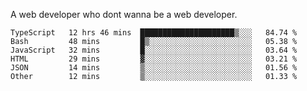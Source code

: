 A web developer who dont wanna be a web developer.

<!--START_SECTION:waka-->

```text
TypeScript   12 hrs 46 mins  █████████████████████▒░░░   84.74 %
Bash         48 mins         █▒░░░░░░░░░░░░░░░░░░░░░░░   05.38 %
JavaScript   32 mins         █░░░░░░░░░░░░░░░░░░░░░░░░   03.64 %
HTML         29 mins         ▓░░░░░░░░░░░░░░░░░░░░░░░░   03.21 %
JSON         14 mins         ▒░░░░░░░░░░░░░░░░░░░░░░░░   01.56 %
Other        12 mins         ▒░░░░░░░░░░░░░░░░░░░░░░░░   01.33 %
```

<!--END_SECTION:waka-->
